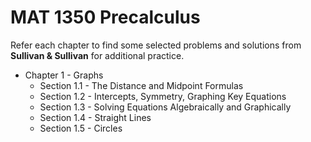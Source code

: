 MAT 1350 Precalculus
======================================================

Refer each chapter to find some selected problems and solutions from **Sullivan & Sullivan** for additional practice.

- Chapter 1 - Graphs
    - Section 1.1 - The Distance and Midpoint Formulas
    - Section 1.2 - Intercepts, Symmetry, Graphing Key Equations
    - Section 1.3 - Solving Equations Algebraically and Graphically
    - Section 1.4 - Straight Lines
    - Section 1.5 - Circles